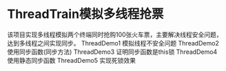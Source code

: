 # ThreadTrain模拟多线程抢票
该项目实现多线程模拟两个终端同时抢购100张火车票，主要解决线程安全问题，达到多线程之间实现同步。
ThreadDemo1 模拟线程不安全问题
ThreadDemo2 使用同步函数(同步方法)
ThreadDemo3 证明同步函数是this锁
ThreadDemo4 使用静态同步函数
ThreadDemo5 实现死锁效果
